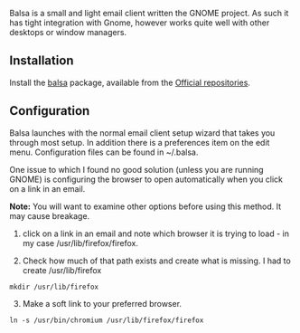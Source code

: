 Balsa is a small and light email client written the GNOME project. As such it has tight integration with Gnome, however works quite well with other desktops or window managers.

## Installation

Install the [balsa](https://www.archlinux.org/packages/?name=balsa) package, available from the [Official repositories](/index.php/Official_repositories "Official repositories").

## Configuration

Balsa launches with the normal email client setup wizard that takes you through most setup. In addition there is a preferences item on the edit menu. Configuration files can be found in ~/.balsa.

One issue to which I found no good solution (unless you are running GNOME) is configuring the browser to open automatically when you click on a link in an email.

**Note:** You will want to examine other options before using this method. It may cause breakage.

1) click on a link in an email and note which browser it is trying to load - in my case /usr/lib/firefox/firefox.

2) Check how much of that path exists and create what is missing. I had to create /usr/lib/firefox

```
mkdir /usr/lib/firefox

```

3) Make a soft link to your preferred browser.

```
ln -s /usr/bin/chromium /usr/lib/firefox/firefox

```